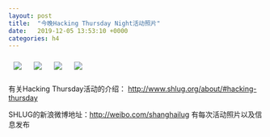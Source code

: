 ```yaml
---
layout: post
title:  "今晚Hacking Thursday Night活动照片"
date:   2019-12-05 13:53:10 +0000
categories: h4
---
```


[<img style='margin:10px;' src='/res2019q4/jc05.h4/jc05_1953_3100+08.1920p.jpg'>](/res2019q4/jc05.h4/jc05_1953_3100+08.JPG)
[<img style='margin:10px;' src='/res2019q4/jc05.h4/jc05_1953_4600+08.1920p.jpg'>](/res2019q4/jc05.h4/jc05_1953_4600+08.JPG)
[<img style='margin:10px;' src='/res2019q4/jc05.h4/jc05_2059_4700+08.1920p.jpg'>](/res2019q4/jc05.h4/jc05_2059_4700+08.JPG)
[<img style='margin:10px;' src='/res2019q4/jc05.h4/jc05_2100_0700+08.1920p.jpg'>](/res2019q4/jc05.h4/jc05_2100_0700+08.JPG)

有关Hacking Thursday活动的介绍：
http://www.shlug.org/about/#hacking-thursday

SHLUG的新浪微博地址：http://weibo.com/shanghailug 有每次活动照片以及信息发布


